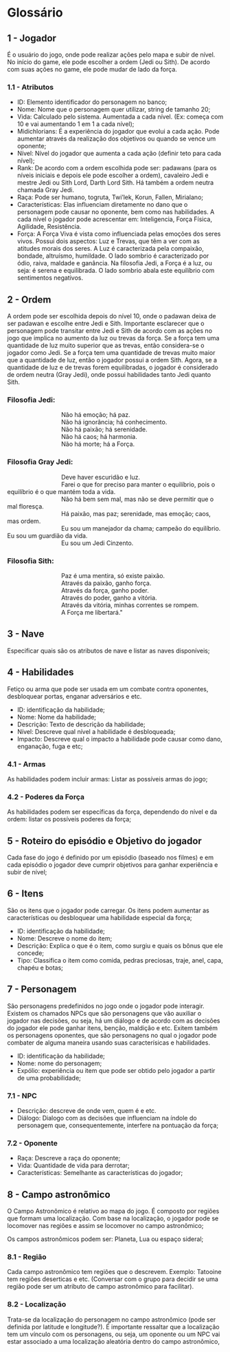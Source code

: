 # Glossário

## 1 - Jogador

É o usuário do jogo, onde pode realizar ações pelo mapa e subir de nível. No início do game, ele pode escolher a ordem (Jedi ou Sith). De acordo com suas ações no game, ele pode mudar de lado da força.

### 1.1 - Atributos

- ID: Elemento identificador do personagem no banco;
- Nome: Nome que o personagem quer utilizar, string de tamanho 20;
- Vida: Calculado pelo sistema. Aumentada a cada nível. (Ex: começa com 10 e vai aumentando 1 em 1 a cada nível);
- Midichlorians: É a experiência do jogador que evolui a cada ação. Pode aumentar através da realização dos objetivos ou quando se vence um oponente;
- Nível: Nível do jogador que aumenta a cada ação (definir teto para cada nível);
- Rank: De acordo com a ordem escolhida pode ser: padawans (para os níveis iniciais e depois ele pode escolher a ordem), cavaleiro Jedi e mestre Jedi ou Sith Lord, Darth Lord Sith. Há também a ordem neutra chamada Gray Jedi.
- Raça: Pode ser humano, togruta, Twi’lek, Korun, Fallen, Mirialano;
- Características: Elas influenciam diretamente no dano que o personagem pode causar no oponente, bem como nas habilidades. A cada nível o jogador pode acrescentar em: Inteligencia, Força Física, Agilidade, Resistência.
- Força: A Força Viva é vista como influenciada pelas emoções dos seres vivos. Possui dois aspectos: Luz e Trevas, que têm a ver com as atitudes morais dos seres. A Luz é caracterizada pela compaixão, bondade, altruísmo, humildade. O lado sombrio é caracterizado por ódio, raiva, maldade e ganância. Na filosofia Jedi, a Força é a luz, ou seja: é serena e equilibrada. O lado sombrio abala este equilíbrio com sentimentos negativos.

## 2 - Ordem

A ordem pode ser escolhida depois do nível 10, onde o padawan deixa de ser padawan e escolhe entre Jedi e Sith. Importante esclarecer que o personagem pode transitar entre Jedi e Sith de acordo com as ações no jogo que implica no aumento da luz ou trevas da força. Se a força tem uma quantidade de luz muito superior que as trevas, então considera-se o jogador como Jedi. Se a força tem uma quantidade de trevas muito maior que a quantidade de luz, então o jogador possui a ordem Sith. Agora, se a quantidade de luz e de trevas forem equilibradas, o jogador é considerado de ordem neutra (Gray Jedi), onde possui habilidades tanto Jedi quanto Sith.

### Filosofia Jedi:

&emsp;&emsp;&emsp;&emsp;&emsp;&emsp;&emsp;&emsp;&emsp;Não há emoção; há paz. <br>
&emsp;&emsp;&emsp;&emsp;&emsp;&emsp;&emsp;&emsp;&emsp;Não há ignorância; há conhecimento. <br>
&emsp;&emsp;&emsp;&emsp;&emsp;&emsp;&emsp;&emsp;&emsp;Não há paixão; há serenidade. <br>
&emsp;&emsp;&emsp;&emsp;&emsp;&emsp;&emsp;&emsp;&emsp;Não há caos; há harmonia. <br>
&emsp;&emsp;&emsp;&emsp;&emsp;&emsp;&emsp;&emsp;&emsp;Não há morte; há a Força.<br>

### Filosofia Gray Jedi:

&emsp;&emsp;&emsp;&emsp;&emsp;&emsp;&emsp;&emsp;&emsp;Deve haver escuridão e luz.<br>
&emsp;&emsp;&emsp;&emsp;&emsp;&emsp;&emsp;&emsp;&emsp;Farei o que for preciso para manter o equilíbrio, pois o equilíbrio é o que mantém toda a vida.<br>
&emsp;&emsp;&emsp;&emsp;&emsp;&emsp;&emsp;&emsp;&emsp;Não há bem sem mal, mas não se deve permitir que o mal floresça.<br>
&emsp;&emsp;&emsp;&emsp;&emsp;&emsp;&emsp;&emsp;&emsp;Há paixão, mas paz; serenidade, mas emoção; caos, mas ordem.<br>
&emsp;&emsp;&emsp;&emsp;&emsp;&emsp;&emsp;&emsp;&emsp;Eu sou um manejador da chama; campeão do equilíbrio. Eu sou um guardião da vida.<br>
&emsp;&emsp;&emsp;&emsp;&emsp;&emsp;&emsp;&emsp;&emsp;Eu sou um Jedi Cinzento. <br>

### Filosofia Sith:

&emsp;&emsp;&emsp;&emsp;&emsp;&emsp;&emsp;&emsp;&emsp;Paz é uma mentira, só existe paixão.<br>
&emsp;&emsp;&emsp;&emsp;&emsp;&emsp;&emsp;&emsp;&emsp;Através da paixão, ganho força.<br>
&emsp;&emsp;&emsp;&emsp;&emsp;&emsp;&emsp;&emsp;&emsp;Através da força, ganho poder.<br>
&emsp;&emsp;&emsp;&emsp;&emsp;&emsp;&emsp;&emsp;&emsp;Através do poder, ganho a vitória.<br>
&emsp;&emsp;&emsp;&emsp;&emsp;&emsp;&emsp;&emsp;&emsp;Através da vitória, minhas correntes se rompem.<br>
&emsp;&emsp;&emsp;&emsp;&emsp;&emsp;&emsp;&emsp;&emsp;A Força me libertará."<br>

## 3 - Nave

Especificar quais são os atributos de nave e listar as naves disponíveis;

## 4 - Habilidades

Fetiço ou arma que pode ser usada em um combate contra oponentes, desbloquear portas, enganar adversários e etc.

- ID: identificação da habilidade;
- Nome: Nome da habilidade;
- Descrição: Texto de descrição da habilidade;
- Nível: Descreve qual nível a habilidade é desbloqueada;
- Impacto: Descreve qual o impacto a habilidade pode causar como dano, enganação, fuga e etc;

### 4.1 - Armas

As habilidades podem incluir armas: Listar as possíveis armas do jogo;

### 4.2 - Poderes da Força

As habilidades podem ser específicas da força, dependendo do nível e da ordem: listar os possíveis poderes da força;

## 5 - Roteiro do episódio e Objetivo do jogador

Cada fase do jogo é definido por um episódio (baseado nos filmes) e em cada episódio o jogador deve cumprir objetivos para ganhar experiência e subir de nível;

## 6 - Itens

São os itens que o jogador pode carregar. Os itens podem aumentar as características ou desbloquear uma habilidade especial da força;

- ID: identificação da habilidade;
- Nome: Descreve o nome do item;
- Descrição: Explica o que é o item, como surgiu e quais os bônus que ele concede;
- Tipo: Classifica o item como comida, pedras preciosas, traje, anel, capa, chapéu e botas;

## 7 - Personagem

São personagens predefinidos no jogo onde o jogador pode interagir. Existem os chamados NPCs que são personagens que vão auxiliar o jogador nas decisões, ou seja, há um diálogo e de acordo com as decisões do jogador ele pode ganhar itens, benção, maldição e etc. Exitem também os personagens oponentes, que são personagens no qual o jogador pode combater de alguma maneira usando suas caracterísicas e habilidades.

- ID: identificação da habilidade;
- Nome: nome do personagem;
- Expólio: experiência ou item que pode ser obtido pelo jogador a partir de uma probabilidade;

### 7.1 - NPC

- Descrição: descreve de onde vem, quem é e etc.
- Diálogo: Dialogo com as decisões que influenciam na índole do personagem que, consequentemente, interfere na pontuação da força;

### 7.2 - Oponente

- Raça: Descreve a raça do oponente;
- Vida: Quantidade de vida para derrotar;
- Características: Semelhante as características do jogador;

## 8 - Campo astronõmico

O Campo Astronômico é relativo ao mapa do jogo. É composto por regiões que formam uma localização. Com base na localização, o jogador pode se locomover nas regiões e assim se locomover no campo astronômico;

Os campos astronômicos podem ser: Planeta, Lua ou espaço sideral;

### 8.1 - Região

Cada campo astronômico tem regiões que o descrevem. Exemplo: Tatooine tem regiões deserticas e etc. (Conversar com o grupo para decidir se uma região pode ser um atributo de campo astronômico para facilitar).

### 8.2 - Localização

Trata-se da localização do personagem no campo astronômico (pode ser definida por latitude e longitude?). É importante ressaltar que a localização tem um vínculo com os personagens, ou seja, um oponente ou um NPC vai estar associado a uma localização aleatória dentro do campo astronômico,
